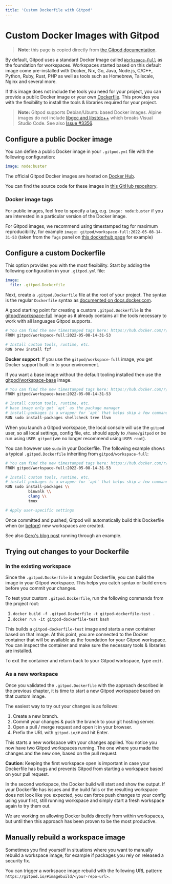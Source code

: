 ```yaml
---
title: 'Custom Dockerfile with Gitpod'
---
```


# Custom Docker Images with Gitpod

> **Note**: this page is copied directly from [the Gitpod documentation](https://gitpod.io/docs/custom-docker).

By default, Gitpod uses a standard Docker Image called
[`Workspace-Full`](https://github.com/gitpod-io/workspace-images/blob/481f7600b725e0ab507fbf8377641a562a475625/dazzle.yaml#L18)
as the foundation for workspaces. Workspaces started based on this default image come pre-installed with Docker, Nix,
Go, Java, Node.js, C/C++, Python, Ruby, Rust, PHP as well as tools such as Homebrew, Tailscale, Nginx and several more.

If this image does not include the tools you need for your project, you can provide a public Docker image or your own
[Dockerfile](#using-a-dockerfile). This provides you with the flexibility to install the tools & libraries required for
your project.

> **Note:** Gitpod supports Debian/Ubuntu based Docker images. Alpine images do not include
> [libgcc and libstdc++](https://code.visualstudio.com/docs/remote/linux#_tips-by-linux-distribution) which breaks
> Visual Studio Code. See also [Issue #3356](https://github.com/gitpod-io/gitpod/issues/3356).

## Configure a public Docker image

You can define a public Docker image in your `.gitpod.yml` file with the following configuration:

```yaml
image: node:buster
```

The official Gitpod Docker images are hosted on <a href="https://hub.docker.com/u/gitpod/" target="_blank">Docker
Hub</a>.

You can find the source code for these images in
<a href="https://github.com/gitpod-io/workspace-images/" target="_blank">this GitHub repository</a>.

### Docker image tags

For public images, feel free to specify a tag, e.g. `image: node:buster` if you are interested in a particular version
of the Docker image.

For Gitpod images, we recommend using timestamped tag for maximum reproducibility, for example
`image: gitpod/workspace-full:2022-05-08-14-31-53` (taken from the `Tags` panel on
[this dockerhub page](https://hub.docker.com/r/gitpod/workspace-full/tags) for example)

## Configure a custom Dockerfile

This option provides you with the most flexibility. Start by adding the following configuration in your `.gitpod.yml`
file:

```yaml
image:
  file: .gitpod.Dockerfile
```

Next, create a `.gitpod.Dockerfile` file at the root of your project. The syntax is the regular `Dockerfile` syntax as
<a href="https://docs.docker.com/engine/reference/builder/" target="_blank">documented on docs.docker.com</a>.

A good starting point for creating a custom `.gitpod.Dockerfile` is the
<a href="https://github.com/gitpod-io/workspace-images/blob/481f7600b725e0ab507fbf8377641a562a475625/dazzle.yaml#L18" target="_blank">gitpod/workspace-full</a>
image as it already contains all the tools necessary to work with all languages Gitpod supports.

```bash
# You can find the new timestamped tags here: https://hub.docker.com/r/gitpod/workspace-full/tags
FROM gitpod/workspace-full:2022-05-08-14-31-53

# Install custom tools, runtime, etc.
RUN brew install fzf
```

**Docker support**: If you use the `gitpod/workspace-full` image, you get Docker support built-in to your environment.

If you want a base image without the default tooling installed then use the
<a href="https://github.com/gitpod-io/workspace-images/blob/481f7600b725e0ab507fbf8377641a562a475625/dazzle.yaml#L3" target="_blank">gitpod/workspace-base</a>
image.

```bash
# You can find the new timestamped tags here: https://hub.docker.com/r/gitpod/workspace-base/tags
FROM gitpod/workspace-base:2022-05-08-14-31-53

# Install custom tools, runtime, etc.
# base image only got `apt` as the package manager
# install-packages is a wrapper for `apt` that helps skip a few commands in the docker env.
RUN sudo install-packages shellcheck tree llvm
```

When you launch a Gitpod workspace, the local console will use the `gitpod` user, so all local settings, config file,
etc. should apply to `/home/gitpod` or be run using `USER gitpod` (we no longer recommend using `USER root`).

You can however use `sudo` in your Dockerfile. The following example shows a typical `.gitpod.Dockerfile` inheriting
from `gitpod/workspace-full`:

```bash
# You can find the new timestamped tags here: https://hub.docker.com/r/gitpod/workspace-full/tags
FROM gitpod/workspace-full:2022-05-08-14-31-53

# Install custom tools, runtime, etc.
# install-packages is a wrapper for `apt` that helps skip a few commands in the docker env.
RUN sudo install-packages \\
          binwalk \\
          clang \\
          tmux

# Apply user-specific settings
```

Once committed and pushed, Gitpod will automatically build this Dockerfile when (or
[before](https://gitpod.io/docs/prebuilds)) new workspaces are created.

See also [Gero's blog post](https://gitpod.io/blog/docker-in-gitpod) running through an example.

## Trying out changes to your Dockerfile

### In the existing workspace

Since the `.gitpod.Dockerfile` is a regular Dockerfile, you can build the image in your Gitpod workspace. This helps you
catch syntax or build errors before you commit your changes.

To test your custom `.gitpod.Dockerfile`, run the following commands from the project root:

1. `docker build -f .gitpod.Dockerfile -t gitpod-dockerfile-test .`
1. `docker run -it gitpod-dockerfile-test bash`

This builds a `gitpod-dockerfile-test` image and starts a new container based on that image. At this point, you are
connected to the Docker container that will be available as the foundation for your Gitpod workspace. You can inspect
the container and make sure the necessary tools & libraries are installed.

To exit the container and return back to your Gitpod workspace, type `exit`.

### As a new workspace

Once you validated the `.gitpod.Dockerfile` with the approach described in the previous chapter, it is time to start a
new Gitpod workspace based on that custom image.

The easiest way to try out your changes is as follows:

1. Create a new branch.
1. Commit your changes & push the branch to your git hosting server.
1. Open a pull / merge request and open it in your browser.
1. Prefix the URL with `gitpod.io/#` and hit Enter.

This starts a new workspace with your changes applied. You notice you now have two Gitpod workspaces running. The one
where you made the changes and the new one, based on the pull request.

**Caution**: Keeping the first workspace open is important in case your Dockerfile has bugs and prevents Gitpod from
starting a workspace based on your pull request.

In the second workspace, the Docker build will start and show the output. If your Dockerfile has issues and the build
fails or the resulting workspace does not look like you expected, you can force push changes to your config using your
first, still running workspace and simply start a fresh workspace again to try them out.

We are working on allowing Docker builds directly from within workspaces, but until then this approach has been proven
to be the most productive.

## Manually rebuild a workspace image

Sometimes you find yourself in situations where you want to manually rebuild a workspace image, for example if packages
you rely on released a security fix.

You can trigger a workspace image rebuild with the following URL pattern:
`https://gitpod.io/#imagebuild/<your-repo-url>`.
